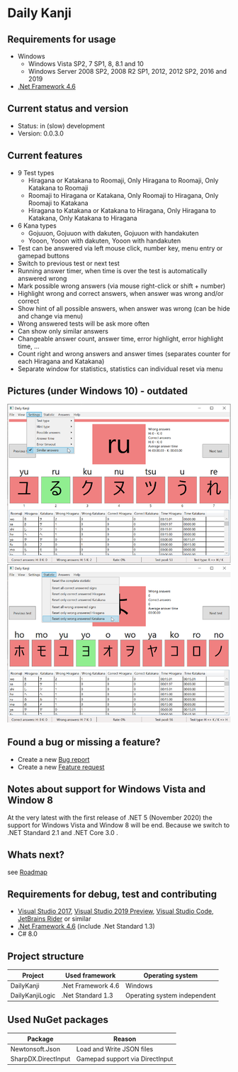 ﻿# Daily Kanji

## Requirements for usage
* Windows
  * Windows Vista SP2, 7 SP1, 8, 8.1 and 10
  * Windows Server 2008 SP2, 2008 R2 SP1, 2012, 2012 SP2, 2016 and 2019
* [.Net Framework 4.6](https://www.microsoft.com/en-US/download/details.aspx?id=48137)

## Current status and version
* Status: in (slow) development
* Version: 0.0.3.0

## Current features
* 9 Test types
  * Hiragana or Katakana to Roomaji, Only Hiragana to Roomaji, Only Katakana to Roomaji
  * Roomaji to Hiragana or Katakana, Only Roomaji to Hiragana, Only Roomaji to Katakana
  * Hiragana to Katakana or Katakana to Hiragana, Only Hiragana to Katakana, Only Katakana to Hiragana
* 6 Kana types
  * Gojuuon, Gojuuon with dakuten, Gojuuon with handakuten
  * Yooon, Yooon with dakuten, Yooon with handakuten
* Test can be answered via left mouse click, number key, menu entry or gamepad buttons
* Switch to previous test or next test
* Running answer timer, when time is over the test is automatically answered wrong
* Mark possible wrong answers (via mouse right-click or shift + number)
* Highlight wrong and correct answers, when answer was wrong and/or correct
* Show hint of all possible answers, when answer was wrong (can be hide and change via menu)
* Wrong answered tests will be ask more often
* Can show only similar answers
* Changeable answer count, answer time, error highlight, error highlight time, ...
* Count right and wrong answers and answer times (separates counter for each Hiragana and Katakana)
* Separate window for statistics, statistics can individual reset via menu

## Pictures (under Windows 10) - outdated
![Daily Kanji 1](Documentation/Pictures/DailyKanji1.png)
![Daily Kanji 2](Documentation/Pictures/DailyKanji2.png)

## Found a bug or missing a feature?
* Create a new [Bug report](https://github.com/TobiasSekan/DailyKanji/issues/new?template=bug_report.md)
* Create a new [Feature request](https://github.com/TobiasSekan/DailyKanji/issues/new?template=feature_request.md)

## Notes about support for Windows Vista and Window 8
At the very latest with the first release of .NET 5 (November 2020) the support for Windows Vista and Window 8 will be end.
Because we switch to .NET Standard 2.1 and .NET Core 3.0 .

## Whats next?
see [Roadmap](Documentation/Roadmap.md)

## Requirements for debug, test and contributing
* [Visual Studio 2017](https://visualstudio.microsoft.com/en/downloads/), [Visual Studio 2019 Preview](https://visualstudio.microsoft.com/de/vs/preview/), [Visual Studio Code](https://visualstudio.microsoft.com/en/downloads/), [JetBrains Rider](https://www.jetbrains.com/rider/) or similar
* [.Net Framework 4.6](https://www.microsoft.com/en-US/download/details.aspx?id=48137) (include .Net Standard 1.3)
* C# 8.0

## Project structure
| Project         | Used framework     | Operating system             |
| --------------- | ------------------ | ---------------------------- |
| DailyKanji      | .Net Framework 4.6 | Windows                      |
| DailyKanjiLogic | .Net Standard 1.3  | Operating system independent |

## Used NuGet packages
| Package             | Reason                          |
| ------------------- | ------------------------------- |
| Newtonsoft.Json     | Load and Write JSON files       |
| SharpDX.DirectInput | Gamepad support via DirectInput |
